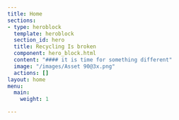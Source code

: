 ```yaml
---
title: Home
sections:
- type: heroblock
  template: heroblock
  section_id: hero
  title: Recycling Is broken
  component: hero_block.html
  content: "#### it is time for something different"
  image: "/images/Asset 90@3x.png"
  actions: []
layout: home
menu:
  main:
    weight: 1

---
```


